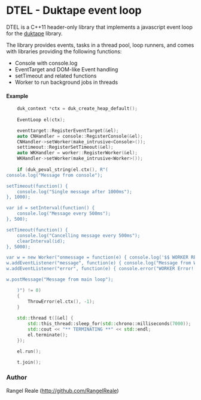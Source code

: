 # DTEL - Duktape event loop

DTEL is a C++11 header-only library that implements a javascript event loop for the [duktape](http://duktape.org) library.

The library provides events, tasks in a thread pool, loop runners, and comes with libraries providing the following functions:

* Console with console.log
* EventTarget and DOM-like Event handling
* setTimeout and related functions
* Worker to run background jobs in threads

#### Example

```c++
    duk_context *ctx = duk_create_heap_default();
    
	EventLoop el(ctx);

	eventtarget::RegisterEventTarget(&el);
	auto CNHandler = console::RegisterConsole(&el);
	CNHandler->setWorker(make_intrusive<Console>());
	settimeout::RegisterSetTimeout(&el);
	auto WKHandler = worker::RegisterWorker(&el);
	WKHandler->setWorker(make_intrusive<Worker>());
		
	if (duk_peval_string(el.ctx(), R"(	
console.log("Message from console");

setTimeout(function() {
	console.log("Single message after 1000ms");
}, 1000);

var id = setInterval(function() {
	console.log("Message every 500ms");
}, 500);

setTimeout(function() {
	console.log("Cancelling message every 500ms");
	clearInterval(id);
}, 5000);

var w = new Worker("onmessage = function(e) { console.log('$$ WORKER RECEIVED MESSAGE $$: '+e.data); postMessage('## WORKER RESPONSE ##'); }; console.log('worker started!');");
w.addEventListener("message", function(e) { console.log("Message from WORKER! " + e.data); } );
w.addEventListener("error", function(e) { console.error("WORKER Error! " + e.message); } );

w.postMessage("Message from main loop");

	)") != 0)
	{
		ThrowError(el.ctx(), -1);
	}
	
	std::thread t([&el] {
		std::this_thread::sleep_for(std::chrono::milliseconds(7000));
		std::cout << "** TERMINATING **" << std::endl;
		el.terminate();
	});

	el.run();

	t.join();

```

### Author

Rangel Reale (http://github.com/RangelReale)
